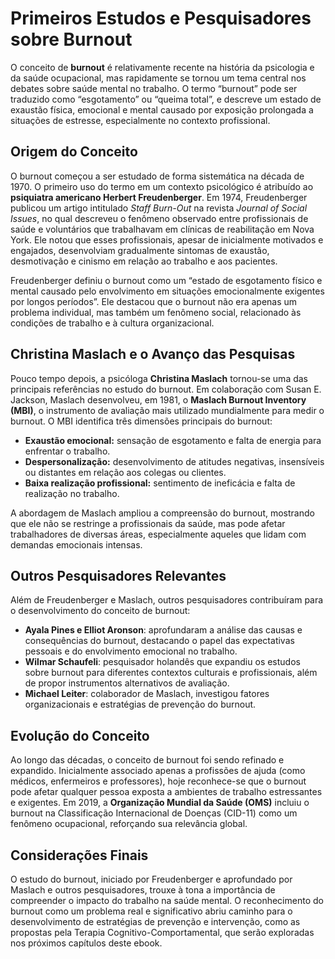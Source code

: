 # Primeiros Estudos e Pesquisadores sobre Burnout

O conceito de **burnout** é relativamente recente na história da psicologia e da saúde ocupacional, mas rapidamente se tornou um tema central nos debates sobre saúde mental no trabalho. O termo “burnout” pode ser traduzido como “esgotamento” ou “queima total”, e descreve um estado de exaustão física, emocional e mental causado por exposição prolongada a situações de estresse, especialmente no contexto profissional.

## Origem do Conceito

O burnout começou a ser estudado de forma sistemática na década de 1970. O primeiro uso do termo em um contexto psicológico é atribuído ao **psiquiatra americano Herbert Freudenberger**. Em 1974, Freudenberger publicou um artigo intitulado *Staff Burn-Out* na revista *Journal of Social Issues*, no qual descreveu o fenômeno observado entre profissionais de saúde e voluntários que trabalhavam em clínicas de reabilitação em Nova York. Ele notou que esses profissionais, apesar de inicialmente motivados e engajados, desenvolviam gradualmente sintomas de exaustão, desmotivação e cinismo em relação ao trabalho e aos pacientes.

Freudenberger definiu o burnout como um “estado de esgotamento físico e mental causado pelo envolvimento em situações emocionalmente exigentes por longos períodos”. Ele destacou que o burnout não era apenas um problema individual, mas também um fenômeno social, relacionado às condições de trabalho e à cultura organizacional.

## Christina Maslach e o Avanço das Pesquisas

Pouco tempo depois, a psicóloga **Christina Maslach** tornou-se uma das principais referências no estudo do burnout. Em colaboração com Susan E. Jackson, Maslach desenvolveu, em 1981, o **Maslach Burnout Inventory (MBI)**, o instrumento de avaliação mais utilizado mundialmente para medir o burnout. O MBI identifica três dimensões principais do burnout:

- **Exaustão emocional:** sensação de esgotamento e falta de energia para enfrentar o trabalho.
- **Despersonalização:** desenvolvimento de atitudes negativas, insensíveis ou distantes em relação aos colegas ou clientes.
- **Baixa realização profissional:** sentimento de ineficácia e falta de realização no trabalho.

A abordagem de Maslach ampliou a compreensão do burnout, mostrando que ele não se restringe a profissionais da saúde, mas pode afetar trabalhadores de diversas áreas, especialmente aqueles que lidam com demandas emocionais intensas.

## Outros Pesquisadores Relevantes

Além de Freudenberger e Maslach, outros pesquisadores contribuíram para o desenvolvimento do conceito de burnout:

- **Ayala Pines e Elliot Aronson**: aprofundaram a análise das causas e consequências do burnout, destacando o papel das expectativas pessoais e do envolvimento emocional no trabalho.
- **Wilmar Schaufeli**: pesquisador holandês que expandiu os estudos sobre burnout para diferentes contextos culturais e profissionais, além de propor instrumentos alternativos de avaliação.
- **Michael Leiter**: colaborador de Maslach, investigou fatores organizacionais e estratégias de prevenção do burnout.

## Evolução do Conceito

Ao longo das décadas, o conceito de burnout foi sendo refinado e expandido. Inicialmente associado apenas a profissões de ajuda (como médicos, enfermeiros e professores), hoje reconhece-se que o burnout pode afetar qualquer pessoa exposta a ambientes de trabalho estressantes e exigentes. Em 2019, a **Organização Mundial da Saúde (OMS)** incluiu o burnout na Classificação Internacional de Doenças (CID-11) como um fenômeno ocupacional, reforçando sua relevância global.

## Considerações Finais

O estudo do burnout, iniciado por Freudenberger e aprofundado por Maslach e outros pesquisadores, trouxe à tona a importância de compreender o impacto do trabalho na saúde mental. O reconhecimento do burnout como um problema real e significativo abriu caminho para o desenvolvimento de estratégias de prevenção e intervenção, como as propostas pela Terapia Cognitivo-Comportamental, que serão exploradas nos próximos capítulos deste ebook.